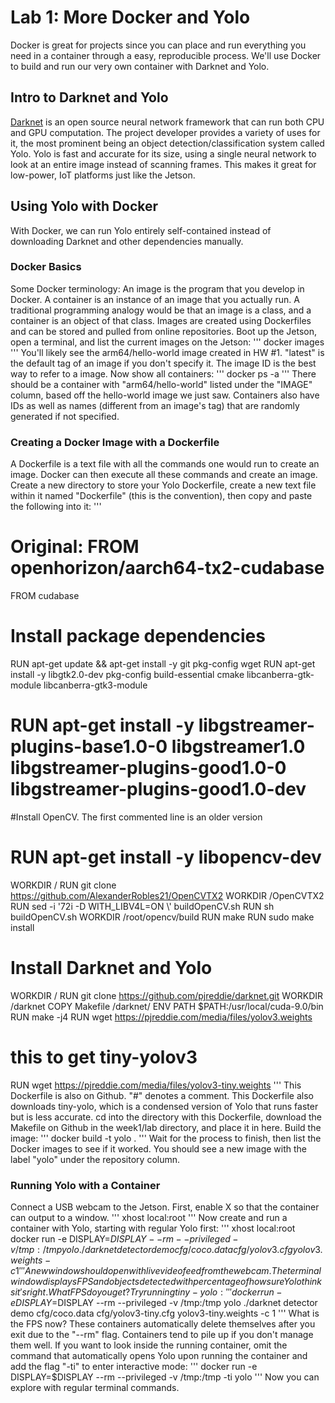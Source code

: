 # Lab 1: More Docker and Yolo

Docker is great for projects since you can place and run everything you need in a container through a easy, reproducible process. We'll use Docker to build and run our very own container with Darknet and Yolo.

## Intro to Darknet and Yolo
[Darknet](https://pjreddie.com/darknet/) is an open source neural network framework that can run both CPU and GPU computation. The project developer provides a variety of uses for it, the most prominent being an object detection/classification system called Yolo. Yolo is fast and accurate for its size, using a single neural network to look at an entire image instead of scanning frames. This makes it great for low-power, IoT platforms just like the Jetson. 

## Using Yolo with Docker
With Docker, we can run Yolo entirely self-contained instead of downloading Darknet and other dependencies manually.

### Docker Basics
Some Docker terminology: An image is the program that you develop in Docker. A container is an instance of an image that you actually run. A traditional programming analogy would be that an image is a class, and a container is an object of that class. Images are created using Dockerfiles and can be stored and pulled from online repositories. Boot up the Jetson, open a terminal, and list the current images on the Jetson:
'''
docker images
'''
You'll likely see the arm64/hello-world image created in HW #1. "latest" is the default tag of an image if you don't specify it. The image ID is the best way to refer to a image. Now show all containers:
'''
docker ps -a
'''
There should be a container with "arm64/hello-world" listed under the "IMAGE" column, based off the hello-world image we just saw. Containers also have IDs as well as names (different from an image's tag) that are randomly generated if not specified.

### Creating a Docker Image with a Dockerfile
A Dockerfile is a text file with all the commands one would run to create an image. Docker can then execute all these commands and create an image. Create a new directory to store your Yolo Dockerfile, create a new text file within it named "Dockerfile" (this is the convention), then copy and paste the following into it:
'''
# Original: FROM openhorizon/aarch64-tx2-cudabase
FROM cudabase

# Install package dependencies
RUN apt-get update && apt-get install -y git pkg-config wget
RUN apt-get install -y libgtk2.0-dev pkg-config build-essential cmake libcanberra-gtk-module libcanberra-gtk3-module
# RUN apt-get install -y libgstreamer-plugins-base1.0-0 libgstreamer1.0 libgstreamer-plugins-good1.0-0 libgstreamer-plugins-good1.0-dev

#Install OpenCV. The first commented line is an older version
# RUN apt-get install -y libopencv-dev
WORKDIR /
RUN git clone https://github.com/AlexanderRobles21/OpenCVTX2
WORKDIR /OpenCVTX2
RUN sed -i '72i -D WITH_LIBV4L=ON \\' buildOpenCV.sh
RUN sh buildOpenCV.sh
WORKDIR /root/opencv/build
RUN make 
RUN sudo make install

# Install Darknet and Yolo
WORKDIR /
RUN git clone https://github.com/pjreddie/darknet.git
WORKDIR /darknet
COPY Makefile /darknet/
ENV PATH $PATH:/usr/local/cuda-9.0/bin
RUN make -j4 
RUN wget  https://pjreddie.com/media/files/yolov3.weights 
# this to get tiny-yolov3
RUN wget https://pjreddie.com/media/files/yolov3-tiny.weights
'''
This Dockerfile is also on Github. "#" denotes a comment. This Dockerfile also downloads tiny-yolo, which is a condensed version of Yolo that runs faster but is less accurate. cd into the directory with this Dockerfile, download the Makefile on Github in the week1/lab directory, and place it in here. Build the image:
'''
docker build -t yolo .
'''
Wait for the process to finish, then list the Docker images to see if it worked. You should see a new image with the label "yolo" under the repository column.

### Running Yolo with a Container
Connect a USB webcam to the Jetson. First, enable X so that the container can output to a window.
'''
xhost local:root
'''
Now create and run a container with Yolo, starting with regular Yolo first:
'''
xhost local:root
docker run -e DISPLAY=$DISPLAY --rm  --privileged -v /tmp:/tmp yolo ./darknet detector demo cfg/coco.data cfg/yolov3.cfg yolov3.weights -c 1
'''
A new window should open with live video feed from the webcam. The terminal window displays FPS and objects detected with percentage of how sure Yolo thinks it's right. What FPS do you get? Try running tiny-yolo:
'''
docker run -e DISPLAY=$DISPLAY --rm  --privileged -v /tmp:/tmp yolo ./darknet detector demo cfg/coco.data cfg/yolov3-tiny.cfg yolov3-tiny.weights -c 1
'''
What is the FPS now?
These containers automatically delete themselves after you exit due to the "--rm" flag. Containers tend to pile up if you don't manage them well. If you want to look inside the running container, omit the command that automatically opens Yolo upon running the container and add the flag "-ti" to enter interactive mode:
'''
docker run -e DISPLAY=$DISPLAY --rm  --privileged -v /tmp:/tmp -ti yolo
'''
Now you can explore with regular terminal commands.

